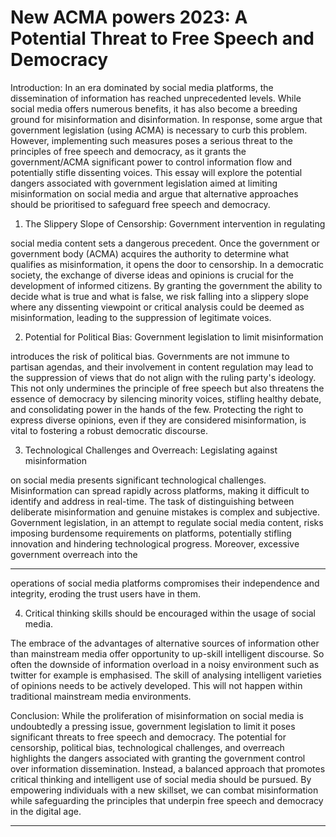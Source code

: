 # New ACMA powers 2023: A Potential Threat to Free Speech and Democracy

Introduction: In an era dominated by social media platforms, the dissemination of
information has reached unprecedented levels. While social media offers numerous
benefits, it has also become a breeding ground for misinformation and
disinformation. In response, some argue that government legislation (using ACMA) is
necessary to curb this problem. However, implementing such measures poses a
serious threat to the principles of free speech and democracy, as it grants the
government/ACMA significant power to control information flow and potentially
stifle dissenting voices. This essay will explore the potential dangers associated with
government legislation aimed at limiting misinformation on social media and argue
that alternative approaches should be prioritised to safeguard free speech and
democracy.


1. The Slippery Slope of Censorship: Government intervention in regulating


social media content sets a dangerous precedent. Once the government or
government body (ACMA) acquires the authority to determine what qualifies
as misinformation, it opens the door to censorship. In a democratic society,
the exchange of diverse ideas and opinions is crucial for the development of
informed citizens. By granting the government the ability to decide what is
true and what is false, we risk falling into a slippery slope where any dissenting
viewpoint or critical analysis could be deemed as misinformation, leading to
the suppression of legitimate voices.


2. Potential for Political Bias: Government legislation to limit misinformation


introduces the risk of political bias. Governments are not immune to partisan
agendas, and their involvement in content regulation may lead to the
suppression of views that do not align with the ruling party's ideology. This
not only undermines the principle of free speech but also threatens the
essence of democracy by silencing minority voices, stifling healthy debate, and
consolidating power in the hands of the few. Protecting the right to express
diverse opinions, even if they are considered misinformation, is vital to
fostering a robust democratic discourse.


3. Technological Challenges and Overreach: Legislating against misinformation


on social media presents significant technological challenges. Misinformation
can spread rapidly across platforms, making it difficult to identify and address
in real-time. The task of distinguishing between deliberate misinformation and
genuine mistakes is complex and subjective. Government legislation, in an
attempt to regulate social media content, risks imposing burdensome
requirements on platforms, potentially stifling innovation and hindering
technological progress. Moreover, excessive government overreach into the


-----

operations of social media platforms compromises their independence and
integrity, eroding the trust users have in them.


4. Critical thinking skills should be encouraged within the usage of social media.


The embrace of the advantages of alternative sources of information other
than mainstream media offer opportunity to up-skill intelligent discourse. So
often the downside of information overload in a noisy environment such as
twitter for example is emphasised. The skill of analysing intelligent varieties of
opinions needs to be actively developed. This will not happen within
traditional mainstream media environments.

Conclusion: While the proliferation of misinformation on social media is undoubtedly
a pressing issue, government legislation to limit it poses significant threats to free
speech and democracy. The potential for censorship, political bias, technological
challenges, and overreach highlights the dangers associated with granting the
government control over information dissemination. Instead, a balanced approach
that promotes critical thinking and intelligent use of social media should be pursued.
By empowering individuals with a new skillset, we can combat misinformation while
safeguarding the principles that underpin free speech and democracy in the digital
age.


-----

